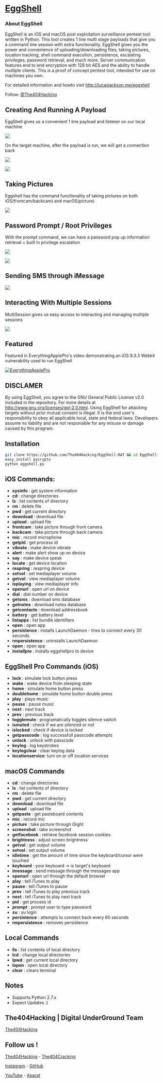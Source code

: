# [EggShell](http://lucasjackson.me/eggshell)

### About EggShell

EggShell is an iOS and macOS post exploitation surveillance pentest tool written in Python.  This tool creates 1 line multi stage payloads that give you a command line session with extra functionality. EggShell gives you the power and convenience of uploading/downloading files, taking pictures, location tracking, shell command execution, persistence, escalating privileges, password retrieval, and much more.  Server communication features end to end encryption with 128 bit AES and the ability to handle multiple clients. This is a proof of concept pentest tool, intended for use on machines you own.


For detailed information and howto visit http://lucasjackson.me/eggshell

Follow: [@The404Hacking](https://T.me/The404Hacking)

## Creating And Running A Payload
EggShell gives us a convenient 1 line payload and listener on our local machine

[![](http://lucasjackson.me/images/eggshell/2.2.1/startup1.png)](http://lucasjackson.me/eggshell)

On the target machine, after the payload is run, we will get a connection back

[![](http://lucasjackson.me/images/eggshell/2.2.1/runpayload.png)](http://lucasjackson.me/eggshell)

[![](http://lucasjackson.me/images/eggshell/2.2.1/connectback.png)](http://lucasjackson.me/eggshell)

## Taking Pictures
Eggshell has the command functionality of taking pictures on both iOS(frontcam/backcam) and macOS(picture)

[![](http://lucasjackson.me/images/eggshell/2.2.1/osxpicture.png)](http://lucasjackson.me/eggshell)

## Password Prompt / Root Privileges
With the prompt command, we can have a password pop up information retrieval + built in privilege escalation

[![](http://lucasjackson.me/images/eggshell/2.2.1/osxprompt.png)](http://lucasjackson.me/eggshell)

[![](http://lucasjackson.me/images/eggshell/2.2.1/escalateosx.png)](http://lucasjackson.me/eggshell)

## Sending SMS through iMessage
[![](http://lucasjackson.me/images/eggshell/2.2.1/osximessage.png)](http://lucasjackson.me/eggshell)

## Interacting With Multiple Sessions
MultiSession gives us easy access to interacting and managing multiple sessions

[![](http://lucasjackson.me/images/eggshell/multisessioninteractpictures.png)](http://lucasjackson.me/eggshell)

## Featured
Featured in EverythingApplePro's video demonstrating an iOS 9.3.3 Webkit vulnerability used to run EggShell

[![EverythingApplePro](http://lucasjackson.me/images/eggshell/2.2.1/featureeep.png)](https://www.youtube.com/embed/iko0bCVW-zk?start=209)

## DISCLAMER
By using EggShell, you agree to the GNU General Public License v2.0 included in the repository. For more details at http://www.gnu.org/licenses/gpl-2.0.html. Using EggShell for attacking targets without prior mutual consent is illegal. It is the end user's responsibility to obey all applicable local, state and federal laws. Developers assume no liability and are not responsible for any misuse or damage caused by this program.

## Installation
```sh
git clone https://github.com/The404Hacking/EggShell-RAT && cd EggShell-RAT
easy_install pycrypto
python eggshell.py
```

## iOS Commands:
* **sysinfo**        : get system information
* **cd**             : change directories
* **ls**             : list contents of directory
* **rm**             : delete file
* **pwd**            : get current directory
* **download**       : download file
* **upload**         : upload file
* **frontcam**       : take picture through front camera
* **backcam**        : take picture through back camera
* **mic**            : record microphone
* **getpid**         : get process id
* **vibrate**        : make device vibrate
* **alert**          : make alert show up on device
* **say**            : make device speak
* **locate**         : get device location
* **respring**       : respring device
* **setvol**         : set mediaplayer volume
* **getvol**         : view mediaplayer volume
* **isplaying**      : view mediaplayer info
* **openurl**        : open url on device
* **dial**           : dial number on device
* **getsms**         : download sms database
* **getnotes**       : download notes database
* **getcontacts**    : download addressbook
* **battery**        : get battery level
* **listapps**       : list bundle identifiers
* **open**           : open app
* **persistence**    : installs LaunchDaemon - tries to connect every 30 seconds
* **rmpersistence**  : uninstalls LaunchDaemon
* **open**           : open app
* **installpro**     : installs eggshellpro to device


## EggShell Pro Commands (iOS)
* **lock**           : simulate lock button press
* **wake**           : wake device from sleeping state
* **home**           : simulate home button press
* **doublehome**     : simulate home button double press
* **play**           : plays music
* **pause**          : pause music
* **next**           : next track
* **prev**           : previous track
* **togglemute**     : programatically toggles silence switch
* **ismuted**        : check if we are silenced or not
* **islocked**       : check if device is locked
* **getpasscode**    : log successfull passcode attempts
* **unlock**         : unlock with passcode
* **keylog**         : log keystrokes
* **keylogclear**    : clear keylog data
* **locationservice**: turn on or off location services


## macOS Commands
* **cd**             : change directories
* **ls**             : list contents of directory
* **rm**             : delete file
* **pwd**            : get current directory
* **download**       : download file
* **upload**         : upload file
* **getpaste**       : get pasteboard contents
* **mic**            : record mic
* **picture**        : take picture through iSight
* **screenshot**     : take screenshot
* **getfacebook**    : retrieve facebook session cookies
* **brightness**     : adjust screen brightness
* **getvol**         : get output volume
* **setvol**         : set output volume
* **idletime**       : get the amount of time since the keyboard/cursor were touched
* **keyboard**       : your keyboard -> is target's keyboard
* **imessage**       : send message through the messages app
* **openurl**        : open url through the default browser
* **play**           : tell iTunes to play
* **pause**          : tell iTunes to pause
* **prev**           : tell iTunes to play previous track
* **next**           : tell iTunes to play next track
* **pid**            : get process id
* **prompt**         : prompt user to type password
* **su**             : su login
* **persistence**    : attempts to connect back every 60 seconds
* **rmpersistence**  : removes persistence

## Local Commands
* **lls**            : list contents of local directory
* **lcd**            : change local directories
* **lpwd**           : get current local directory
* **lopen**          : open local directory
* **clear**          : clears terminal

## Notes
* Supports Python 2.7.x
* Expect Updates :)

## The404Hacking | Digital UnderGround Team
[The404Hacking](https://T.me/The404Hacking)

## Follow us !
[The404Hacking](https://T.me/The404Hacking) - [The404Cracking](https://T.me/The404Cracking)

[Instagram](https://instagram.com/The404Hacking) - [GitHub](https://github.com/The404Hacking)

[YouTube](http://yon.ir/youtube404) - [Aparat](http://www.aparat.com/The404Hacking)
